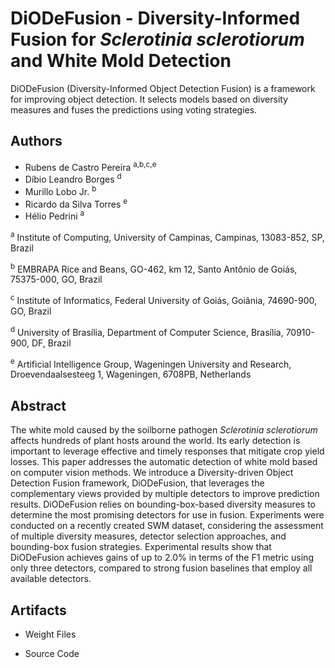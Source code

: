 # DiODeFusion - Diversity-Informed Fusion for *Sclerotinia sclerotiorum* and White Mold Detection
DiODeFusion (Diversity-Informed Object Detection Fusion) is a framework for improving object detection. It selects models based on diversity measures and fuses the predictions using voting strategies.

<!--
# Detection and classification of whiteflies and development stages on soybean leaves images using an improved deep learning strategy
This repository has the aim storing all artefacts (image dataset) used in the research related to the paper.
-->

## Authors

- Rubens de Castro Pereira <sup>a,b,c,e</sup>
- Díbio Leandro Borges <sup>d</sup>
- Murillo Lobo Jr. <sup>b</sup>
- Ricardo da Silva Torres <sup>e</sup>
- Hélio Pedrini <sup>a</sup>

<sup>a</sup> Institute of Computing, University of Campinas, Campinas, 13083-852, SP, Brazil

<sup>b</sup> EMBRAPA Rice and Beans, GO-462, km 12, Santo Antônio de Goiás, 75375-000, GO, Brazil

<sup>c</sup> Institute of Informatics, Federal University of Goiás, Goiânia, 74690-900, GO, Brazil

<sup>d</sup> University of Brasília, Department of Computer Science, Brasília, 70910-900, DF, Brazil

<sup>e</sup> Artificial Intelligence Group, Wageningen University and Research, Droevendaalsesteeg 1, Wageningen, 6708PB, Netherlands

## Abstract

The white mold caused by the soilborne pathogen *Sclerotinia sclerotiorum* affects hundreds of plant hosts around the world. Its early detection is important to leverage effective and timely responses that mitigate crop yield losses. This paper addresses the automatic detection of white mold based on computer vision methods. We introduce a Diversity-driven Object Detection Fusion framework, DiODeFusion, that leverages the complementary views provided by multiple detectors to improve prediction results. DiODeFusion relies on bounding-box-based diversity measures to determine the most promising detectors for use in fusion. Experiments were conducted on a recently created SWM dataset, considering the assessment of multiple diversity measures, detector selection approaches, and bounding-box fusion strategies. Experimental results show that DiODeFusion achieves gains of up to 2.0\% in terms of the F1 metric using only three detectors, compared to strong fusion baselines that employ all available detectors.

## Artifacts

- Weight Files

- Source Code

<!-- 
Images dataset used in training [:bug:](https://github.com/rubenscp/Whiteflies_Dataset/tree/main/dataset_for_training)
Images dataset used in whiteflies detection [:bug:](https://github.com/rubenscp/Whiteflies_Dataset/tree/main/dataset_for_detection_test)
Images used in the paper [:arrow_right:](https://github.com/rubenscp/Whiteflies_Dataset/tree/main/images_of_the_paper)
--> 